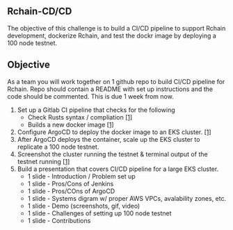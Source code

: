 ## Rchain-CD/CD

The objective of this challenge is to build a CI/CD pipeline to support Rchain development, dockerize Rchain, and test the dockr image by deploying a 100 node testnet. 

## Objective
As a team you will work together on 1 github repo to build CI/CD pipeline for Rchain. Repo should contain a README with set up instructions and the code should be commented.  This is due 1 week from now.

1. Set up a Gitlab CI pipeline that checks for the following
   * Check Rusts syntax / compliation [[1]](https://medium.com/astraol/optimizing-ci-cd-pipeline-for-rust-projects-gitlab-docker-98df64ae3bc4)
   * Builds a new docker image [[1]](https://medium.com/@gustavo.guss/jenkins-building-docker-image-and-sending-to-registry-64b84ea45ee9)
2. Configure ArgoCD to deploy the docker image to an EKS cluster. [[1]](https://levelup.gitconnected.com/gitops-in-kubernetes-with-gitlab-ci-and-argocd-9e20b5d3b55b)
3. After ArgoCD deploys the container, scale up the EKS cluster to replicate a 100 node testnet. 
4. Screenshot the cluster running the testnet & terminal output of the testnet running [[1]](https://www.jeffgeerling.com/blog/2020/10000-kubernetes-pods-10000-subscribers)
5. Build a presentation that covers CI/CD pipeline for a large EKS cluster.
   * 1 slide - Introduction / Problem set up
   * 1 slide - Pros/Cons of Jenkins 
   * 1 slide - Pros/COns of ArgoCD 
   * 1 slide - Systems digram w/ proper AWS VPCs, avalability zones, etc.
   * 1 slide - Demo (screenshots, gif, video)
   * 1 slide - Challenges of setting up 100 node testnet
   * 1 slide - Contributions

